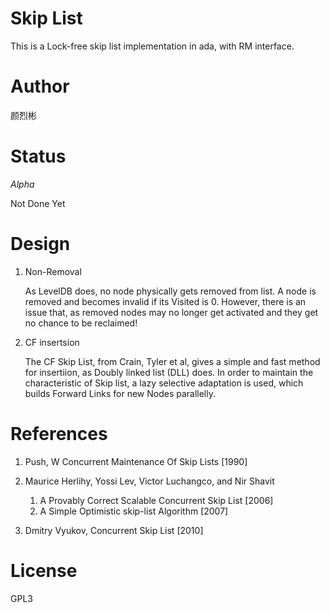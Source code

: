 Skip List
=========
This is a Lock-free skip list implementation in ada, with RM interface.

Author
======
颜烈彬

Status
======
*Alpha*

Not Done Yet

Design
========
1. Non-Removal

    As LevelDB does, no node physically gets removed from list. A node is removed and becomes invalid if its Visited is 0. However, there is an issue that, as removed nodes may no longer get activated and they get no chance to be reclaimed!

2. CF insertsion

    The CF Skip List, from Crain, Tyler et al, gives a simple and fast method for insertiion, as Doubly linked list (DLL) does.
In order to maintain the characteristic of Skip list, a lazy selective adaptation is used, which builds Forward Links for new Nodes parallelly.

References
==========
1. Push, W Concurrent Maintenance Of Skip Lists [1990]

2. Maurice Herlihy, Yossi Lev, Victor Luchangco, and Nir Shavit

    1. A Provably Correct Scalable Concurrent Skip List [2006]
    2. A Simple Optimistic skip-list Algorithm [2007]
 
4. Dmitry Vyukov, Concurrent Skip List [2010]

License
=======
GPL3
